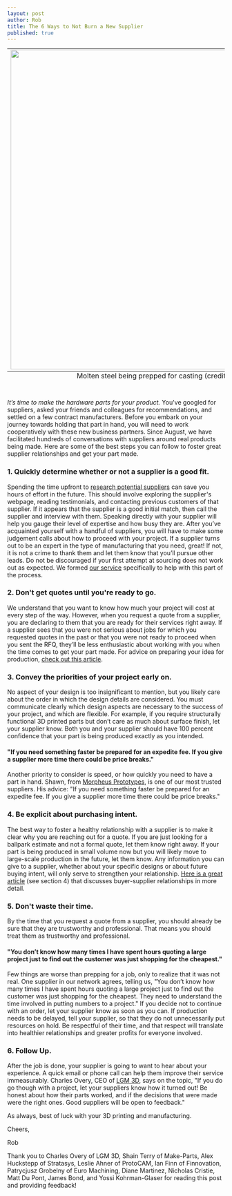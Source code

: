 ```yaml
--- 
layout: post
author: Rob
title: The 6 Ways to Not Burn a New Supplier
published: true
---
```


<table class="image" style="margin: auto;">
<caption align="bottom">Molten steel being prepped for casting (credit: <a href="http://upload.wikimedia.org/wikipedia/commons/4/48/Gussmetallschmelze.jpg" target="_blank">Wikipedia</a>)</caption>
<tr><td><img src="https://s3.amazonaws.com/supplybetter_images/Blog+Images/Gussmetallschmelze.jpg" width="740"></td></tr>
</table>

<p><br><i>It’s time to make the hardware parts for your product.</i> You've googled for suppliers, asked your friends and colleagues for recommendations, and settled on a few contract manufacturers. Before you embark on your journey towards holding that part in hand, you will need to work cooperatively with these new business partners. Since August, we have facilitated hundreds of conversations with suppliers around real products being made. Here are some of the best steps you can follow to foster great supplier relationships and get your part made.</p>

<h3>1. Quickly determine whether or not a supplier is a good fit.</h3>
<p>Spending the time upfront to <a href="http://www.zycus.com/blog/supplier-management/the-supplier-information-performance-dossier-part-2-supplier-information-management.html" target="_blank">research potential suppliers</a> can save you hours of effort in the future. This should involve exploring the supplier's webpage, reading testimonials, and contacting previous customers of that supplier. If it appears that the supplier is a good initial match, then call the supplier and interview with them. Speaking directly with your supplier will help you gauge their level of expertise and how busy they are. After you’ve acquainted yourself with a handful of suppliers, you will have to make some judgement calls about how to proceed with your project. If a supplier turns out to be an expert in the type of manufacturing that you need, great! If not, it is not a crime to thank them and let them know that you’ll pursue other leads. Do not be discouraged if your first attempt at sourcing does not work out as expected.  We formed <a href="https://www.supplybetter.com" target="_blank">our service</a> specifically to help with this part of the process.</p>

<h3>2. Don't get quotes until you're ready to go.</h3>
<p>We understand that you want to know how much your project will cost at every step of the way. However, when you request a quote from a supplier, you are declaring to them that you are ready for their services right away. If a supplier sees that you were not serious about jobs for which you requested quotes in the past or that you were not ready to proceed when you sent the RFQ, they’ll be less enthusiastic about working with you when the time comes to get your part made. For advice on preparing your idea for production, <a href="http://www.businessweek.com/smallbiz/content/oct2009/sb2009102_031287.htm" target="_blank">check out this article</a>.</p>

<h3>3. Convey the priorities of your project early on.</h3>
<p>No aspect of your design is too insignificant to mention, but you likely care about the order in which the design details are considered. You must communicate clearly which design aspects are necessary to the success of your project, and which are flexible. For example, if you require structurally functional 3D printed parts but don’t care as much about surface finish, let your supplier know. Both you and your supplier should have 100 percent confidence that your part is being produced exactly as you intended.</p>

<h4>"If you need something faster be prepared for an expedite fee. If you give a supplier more time there could be price breaks."</h4>

<p>Another priority to consider is speed, or how quickly you need to have a part in hand. Shawn, from <a href="http://www.morpheusrp.com" target="_blank">Morpheus Prototypes</a>, is one of our most trusted suppliers. His advice: "If you need something faster be prepared for an expedite fee. If you give a supplier more time there could be price breaks."</p>

<h3>4. Be explicit about purchasing intent.</h3>
<p>The best way to foster a healthy relationship with a supplier is to make it clear why you are reaching out for a quote. If you are just looking for a ballpark estimate and not a formal quote, let them know right away. If your part is being produced in small volume now but you will likely move to large-scale production in the future, let them know. Any information you can give to a supplier, whether about your specific designs or about future buying intent, will only serve to strengthen your relationship. <a href="http://www.ladieswholaunch.com/magazine/fa-planecomfort/1407" target="_blank">Here is a great article</a> (see section 4) that discusses buyer-supplier relationships in more detail.</p>

<h3>5. Don't waste their time.</h3>
<p>By the time that you request a quote from a supplier, you should already be sure that they are trustworthy and professional. That means you should treat them as trustworthy and professional.</p>

<h4>"You don’t know how many times I have spent hours quoting a large project just to find out the customer was just shopping for the cheapest."</h4>

<p>Few things are worse than prepping for a job, only to realize that it was not real. One supplier in our network agrees, telling us, "You don’t know how many times I have spent hours quoting a large project just to find out the customer was just shopping for the cheapest. They need to understand the time involved in putting numbers to a project." If you decide not to continue with an order, let your supplier know as soon as you can. If production needs to be delayed, tell your supplier, so that they do not unnecessarily put resources on hold. Be respectful of their time, and that respect will translate into healthier relationships and greater profits for everyone involved.</p>

<h3>6. Follow Up.</h3>
<p>After the job is done, your supplier is going to want to hear about your experience. A quick email or phone call can help them improve their service immeasurably. Charles Overy, CEO of <a href="http://www.lgm3d.com" target="_blank">LGM 3D</a>, says on the topic, "If you do go though with a project, let your suppliers know how it turned out! Be honest about how their parts worked, and if the decisions that were made were the right ones. Good suppliers will be open to feedback."</p>

<p>As always, best of luck with your 3D printing and manufacturing.</p>

<p>Cheers,</p>
<p>Rob</p>

<div class="footer">
Thank you to Charles Overy of LGM 3D, Shain Terry of Make-Parts, Alex Huckstepp of Stratasys, Leslie Ahner of ProtoCAM, Ian Finn of Finnovation, Patrycjusz Grobelny of Euro Machining, Diane Martinez, Nicholas Cristie, Matt Du Pont, James Bond, and Yossi Kohrman-Glaser for reading this post and providing feedback!
</div>